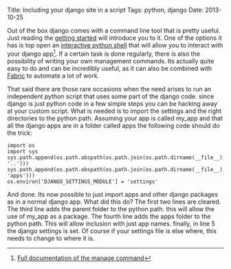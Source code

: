 Title: Including your django site in a script
Tags: python, django
Date: 2013-10-25

Out of the box django comes with a command line tool that is pretty useful. Just reading the [getting started](https://docs.djangoproject.com/en/dev/intro/) will introduce you to it. One of the options it has is top open an [interactive python shell](https://docs.djangoproject.com/en/dev/ref/django-admin/#shell) that will allow you to interact with your django app[^djmanage]. If a certain task is done regularly, there is also the possibility of writing your own management commands. Its actually quite easy to do and can be incredibly useful, as it can also be combined with [Fabric](http://fabfile.org) to automate a lot of work.

That said there are those rare occasions when the need arises to run an independent python script that uses some part of the django code. since django is just python code in a few simple steps you can be hacking away at your custom script. What is needed is to import the settings and the right directories to the python path. Assuming your app is called my_app and that all the django apps are in a folder called apps the following code should do the trick:

	import os
	import sys
	sys.path.append(os.path.abspath(os.path.join(os.path.dirname(__file__), '..')))
	sys.path.append(os.path.abspath(os.path.join(os.path.dirname(__file__), 'apps')))
	os.environ['DJANGO_SETTINGS_MODULE'] = 'settings'

And done. Its now possible to just import apps and other django packages as in a normal django app.
What did this do? The first two lines are cleared. The third line adds the parent folder to the python path. this will allow the use of my_app as a package. The fourth line adds the apps folder to the python path. This will allow inclusion with just app names. finally, in line 5 the django settings is set. Of course if your settings file is else where, this needs to change to where it is.

[^djmanage]: [Full documentation of the manage command](https://docs.djangoproject.com/en/dev/ref/django-admin/)